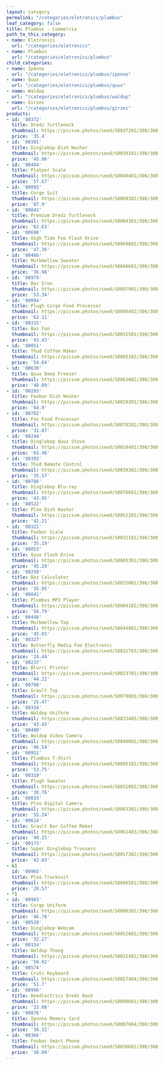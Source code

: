 ```yaml
---
layout: category
permalink: "/categories/eletronics/plumbus"
leaf_category: false
title: Plumbus - Commercia
path_to_this_category:
- name: Eletronics
  url: "/categories/eletronics"
- name: Plumbus
  url: "/categories/eletronics/plumbus"
child_categories:
- name: Iponno
  url: "/categories/eletronics/plumbus/iponno"
- name: Quux
  url: "/categories/eletronics/plumbus/quux"
- name: Waldop
  url: "/categories/eletronics/plumbus/waldop"
- name: Girzes
  url: "/categories/eletronics/plumbus/girzes"
products:
- id: '00372'
  title: Dredz Turtleneck
  thumbnail: https://picsum.photos/seed/S0037201/300/300
  price: '35.4'
- id: '00391'
  title: Dinglebop Dish Washer
  thumbnail: https://picsum.photos/seed/S0039101/300/300
  price: '45.06'
- id: '00404'
  title: Platpor Scale
  thumbnail: https://picsum.photos/seed/S0040401/300/300
  price: '57.67'
- id: '00093'
  title: Corge Suit
  thumbnail: https://picsum.photos/seed/S0009301/300/300
  price: '87.9'
- id: '00043'
  title: Premium Dredz Turtleneck
  thumbnail: https://picsum.photos/seed/S0004301/300/300
  price: '62.63'
- id: '00696'
  title: High Tide Foo Flash Drive
  thumbnail: https://picsum.photos/seed/S0069602/300/300
  price: '47.36'
- id: '00466'
  title: Murkmellow Sweater
  thumbnail: https://picsum.photos/seed/S0046601/300/300
  price: '36.98'
- id: '00979'
  title: Bar Iron
  thumbnail: https://picsum.photos/seed/S0097901/300/300
  price: '53.34'
- id: '00094'
  title: Plugh Corge Food Processor
  thumbnail: https://picsum.photos/seed/S0009402/300/300
  price: '62.11'
- id: '00315'
  title: Baz Fan
  thumbnail: https://picsum.photos/seed/S0031501/300/300
  price: '43.43'
- id: '00051'
  title: Thud Coffee Maker
  thumbnail: https://picsum.photos/seed/S0005102/300/300
  price: '54.64'
- id: '00630'
  title: Quux Deep Freezer
  thumbnail: https://picsum.photos/seed/S0063002/300/300
  price: '48.89'
- id: '00293'
  title: Foobar Dish Washer
  thumbnail: https://picsum.photos/seed/S0029301/300/300
  price: '64.9'
- id: '00782'
  title: Foo Food Processor
  thumbnail: https://picsum.photos/seed/S0078202/300/300
  price: '31.07'
- id: '00244'
  title: Dinglebop Quux Stove
  thumbnail: https://picsum.photos/seed/S0024401/300/300
  price: '65.46'
- id: '00393'
  title: Thud Remote Control
  thumbnail: https://picsum.photos/seed/S0039302/300/300
  price: '35.57'
- id: '00786'
  title: Dinglebop Blu-ray
  thumbnail: https://picsum.photos/seed/S0078601/300/300
  price: '43.95'
- id: '00522'
  title: Ploo Dish Washer
  thumbnail: https://picsum.photos/seed/S0052201/300/300
  price: '42.21'
- id: '00321'
  title: Foobar Scale
  thumbnail: https://picsum.photos/seed/S0032102/300/300
  price: '35.19'
- id: '00053'
  title: Quux Flash Drive
  thumbnail: https://picsum.photos/seed/S0005301/300/300
  price: '45.29'
- id: '00250'
  title: Baz Calculator
  thumbnail: https://picsum.photos/seed/S0025001/300/300
  price: '35.95'
- id: '00041'
  title: Plumbus MP3 Player
  thumbnail: https://picsum.photos/seed/S0004102/300/300
  price: '56.79'
- id: '00448'
  title: Murkmellow Top
  thumbnail: https://picsum.photos/seed/S0044801/300/300
  price: '45.65'
- id: '00327'
  title: Butterfly Media Foo Electronic
  thumbnail: https://picsum.photos/seed/S0032703/300/300
  price: '24.44'
- id: '00237'
  title: Blurri Printer
  thumbnail: https://picsum.photos/seed/S0023701/300/300
  price: '44.22'
- id: '00798'
  title: Grault Top
  thumbnail: https://picsum.photos/seed/S0079801/300/300
  price: '25.47'
- id: '00334'
  title: Waldop Uniform
  thumbnail: https://picsum.photos/seed/S0033405/300/300
  price: '43.45'
- id: '00400'
  title: Waldop Video Camera
  thumbnail: https://picsum.photos/seed/S0040002/300/300
  price: '46.54'
- id: '00951'
  title: Plumbus T-Shirt
  thumbnail: https://picsum.photos/seed/S0095102/300/300
  price: '53.75'
- id: '00310'
  title: Plugh Sweater
  thumbnail: https://picsum.photos/seed/S0031002/300/300
  price: '30.76'
- id: '00033'
  title: Ploo Digital Camera
  thumbnail: https://picsum.photos/seed/S0003301/300/300
  price: '55.24'
- id: '00614'
  title: Grault Bar Coffee Maker
  thumbnail: https://picsum.photos/seed/S0061403/300/300
  price: '40.25'
- id: '00173'
  title: Super Dinglebop Trousers
  thumbnail: https://picsum.photos/seed/S0017302/300/300
  price: '42.03'
- &1
  id: '00965'
  title: Ploo Tracksuit
  thumbnail: https://picsum.photos/seed/S0096501/300/300
  price: '28.57'
- *1
- id: '00903'
  title: Corge Uniform
  thumbnail: https://picsum.photos/seed/S0090301/300/300
  price: '46.78'
- id: '00528'
  title: Dinglebop Webcam
  thumbnail: https://picsum.photos/seed/S0052802/300/300
  price: '32.27'
- id: '00154'
  title: Waldop Thong
  thumbnail: https://picsum.photos/seed/S0015402/300/300
  price: '50.92'
- id: '00574'
  title: Cruts Keyboard
  thumbnail: https://picsum.photos/seed/S0057404/300/300
  price: '51.7'
- id: '00996'
  title: Beedlectrics Dredz Book
  thumbnail: https://picsum.photos/seed/S0099601/300/300
  price: '33.08'
- id: '00876'
  title: Iponno Memory Card
  thumbnail: https://picsum.photos/seed/S0087604/300/300
  price: '38.32'
- id: '00366'
  title: Foobar Smart Phone
  thumbnail: https://picsum.photos/seed/S0036602/300/300
  price: '30.09'
---
```

